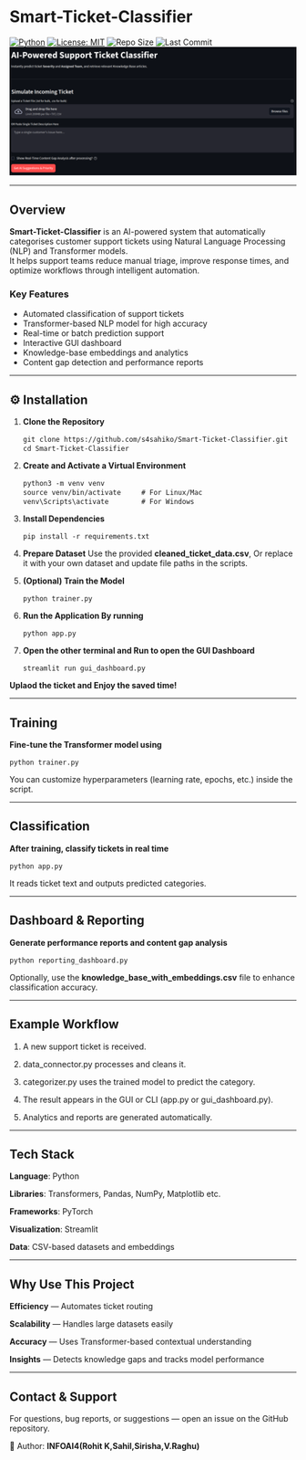 # Smart-Ticket-Classifier  

[![Python](https://img.shields.io/badge/Python-3.8%2B-blue?logo=python)](https://www.python.org/)
[![License: MIT](https://img.shields.io/badge/License-MIT-green.svg)](LICENSE)
![Repo Size](https://img.shields.io/github/repo-size/s4sahiko/Ai-Ticket-Classifier)
![Last Commit](https://img.shields.io/github/last-commit/s4sahiko/Ai-Ticket-Classifier)
![Dashboard Preview](assests/dashboard.png)


---

## Overview  
**Smart-Ticket-Classifier** is an AI-powered system that automatically categorises customer support tickets using Natural Language Processing (NLP) and Transformer models.  
It helps support teams reduce manual triage, improve response times, and optimize workflows through intelligent automation.  

###  Key Features  
- Automated classification of support tickets  
- Transformer-based NLP model for high accuracy  
- Real-time or batch prediction support  
- Interactive GUI dashboard  
- Knowledge-base embeddings and analytics  
- Content gap detection and performance reports  

---

## ⚙️ Installation  

1. **Clone the Repository**

       git clone https://github.com/s4sahiko/Smart-Ticket-Classifier.git
       cd Smart-Ticket-Classifier
   
2. **Create and Activate a Virtual Environment**

       python3 -m venv venv
       source venv/bin/activate     # For Linux/Mac
       venv\Scripts\activate        # For Windows

3. **Install Dependencies**
    
       pip install -r requirements.txt
    
4. **Prepare Dataset**
Use the provided **cleaned_ticket_data.csv**,
Or replace it with your own dataset and update file paths in the scripts.

5. **(Optional) Train the Model**

       python trainer.py

7. **Run the Application By running**

       python app.py

9. **Open the other terminal and Run to open the GUI Dashboard**

       streamlit run gui_dashboard.py

**Uplaod the ticket and Enjoy the saved time!**

---
Training
---

**Fine-tune the Transformer model using**
    
    python trainer.py

You can customize hyperparameters (learning rate, epochs, etc.) inside the script.

---
Classification
---

**After training, classify tickets in real time**
    
    python app.py

It reads ticket text and outputs predicted categories.

---
Dashboard & Reporting
---

**Generate performance reports and content gap analysis**
    
    python reporting_dashboard.py
    
Optionally, use the **knowledge_base_with_embeddings.csv** file to enhance classification accuracy.

---
Example Workflow
---

1. A new support ticket is received.

2. data_connector.py processes and cleans it.

3. categorizer.py uses the trained model to predict the category.

4. The result appears in the GUI or CLI (app.py or gui_dashboard.py).

5. Analytics and reports are generated automatically.

---
Tech Stack
---

**Language**: Python

**Libraries**: Transformers, Pandas, NumPy, Matplotlib etc.

**Frameworks**: PyTorch

**Visualization**: Streamlit

**Data**: CSV-based datasets and embeddings

---
Why Use This Project
---

**Efficiency** — Automates ticket routing

**Scalability** — Handles large datasets easily

**Accuracy** — Uses Transformer-based contextual understanding

**Insights** — Detects knowledge gaps and tracks model performance

---
Contact & Support
---

For questions, bug reports, or suggestions — open an issue on the GitHub repository.

👤 Author: **INFOAI4(Rohit K,Sahil,Sirisha,V.Raghu)**

    
